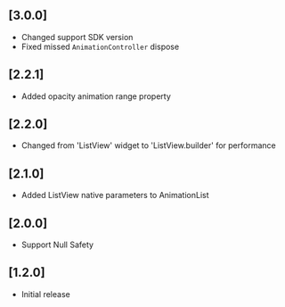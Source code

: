 ## [3.0.0] 
* Changed support SDK version
* Fixed missed `AnimationController` dispose

## [2.2.1] 
* Added opacity animation range property

## [2.2.0] 
* Changed from 'ListView' widget to 'ListView.builder' for performance

## [2.1.0] 
* Added ListView native parameters to AnimationList

## [2.0.0] 
* Support Null Safety

## [1.2.0] 
* Initial release
